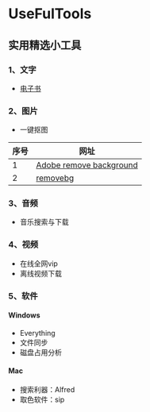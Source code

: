 # UseFulTools
## 实用精选小工具

### 1、文字
- [电子书](https://github.com/guoshijie/UseFulTools/blob/main/01-txt/%E7%94%B5%E5%AD%90%E4%B9%A6.md)

### 2、图片
- 一键抠图

序号 | 网址
--- | ---
1|[Adobe remove background](https://www.adobe.com/express/feature/image/transparent-background)
2|[removebg](https://www.remove.bg/zh/upload)

### 3、音频
- 音乐搜索与下载

### 4、视频
- 在线全网vip
- 离线视频下载

### 5、软件
#### Windows
- Everything
- 文件同步
- 磁盘占用分析

#### Mac
- 搜索利器：Alfred
- 取色软件：sip
